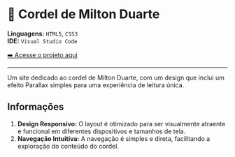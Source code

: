 # 📜 Cordel de Milton Duarte

**Linguagens:** `HTML5`, `CSS3`  
**IDE:** `Visual Studio Code`

[➡️ Acesse o projeto aqui](https://carlossalustiano.github.io/site-cordel/)

---
Um site dedicado ao cordel de Milton Duarte, com um design que inclui um efeito Parallax simples para uma experiência de leitura única.

## Informações

1. **Design Responsivo:** O layout é otimizado para ser visualmente atraente e funcional em diferentes dispositivos e tamanhos de tela.
2. **Navegação Intuitiva:** A navegação é simples e direta, facilitando a exploração do conteúdo do cordel.

